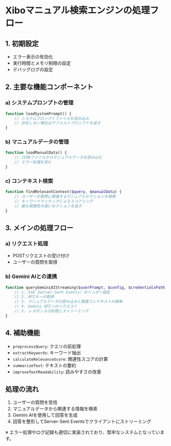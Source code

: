# Xiboマニュアル検索エンジンの処理フロー

## 1. 初期設定
- エラー表示の有効化
- 実行時間とメモリ制限の設定
- デバッグログの設定

## 2. 主要な機能コンポーネント

### a) システムプロンプトの管理
```php
function loadSystemPrompt() {
    // システムプロンプトファイルを読み込み
    // 存在しない場合はデフォルトプロンプトを返す
}
```

### b) マニュアルデータの管理
```php
function loadManualData() {
    // JSONファイルからマニュアルデータを読み込む
    // エラー処理を含む
}
```

### c) コンテキスト検索
```php
function findRelevantContext($query, $manualData) {
    // ユーザーの質問に関連するマニュアルセクションを検索
    // キーワードマッチングによるスコアリング
    // 最も関連性の高いセクションを返す
}
```

## 3. メインの処理フロー

### a) リクエスト処理
- POSTリクエストの受け付け
- ユーザーの質問を取得

### b) Gemini AIとの連携
```php
function queryGeminiAIStreaming($userPrompt, $config, $credentialsPath) {
    // 1. SSE（Server-Sent Events）のヘッダー設定
    // 2. APIキーの取得
    // 3. マニュアルデータの読み込みと関連コンテキストの検索
    // 4. Gemini APIへのリクエスト
    // 5. レスポンスの処理とストリーミング
}
```

## 4. 補助機能
- `preprocessQuery`: クエリの前処理
- `extractKeywords`: キーワード抽出
- `calculateRelevanceScore`: 関連性スコアの計算
- `summarizeText`: テキストの要約
- `improveTextReadability`: 読みやすさの改善

## 処理の流れ
1. ユーザーの質問を受信
2. マニュアルデータから関連する情報を検索
3. Gemini AIを使用して回答を生成
4. 回答を整形してServer-Sent Eventsでクライアントにストリーミング

※ エラー処理やログ記録も適切に実装されており、堅牢なシステムとなっています。 
